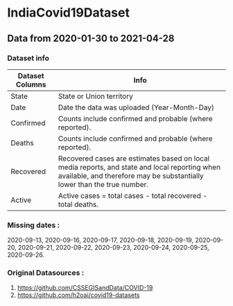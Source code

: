 # IndiaCovid19Dataset
## Data from 2020-01-30 	to  2021-04-28 

### Dataset info
Dataset Columns| Info
------------- | ------------- 
  State| State or Union territory
  Date| Date the data was uploaded (Year-Month-Day)
  Confirmed| Counts include confirmed and probable (where reported).
  Deaths| Counts include confirmed and probable (where reported).
  Recovered| Recovered cases are estimates based on local media reports, and state and local reporting when available, and therefore may be substantially lower than the true number.
  Active|Active cases = total cases - total recovered - total deaths.
  
### Missing dates :
   2020-09-13, 2020-09-16, 2020-09-17, 2020-09-18, 2020-09-19, 2020-09-20, 2020-09-21, 2020-09-22, 2020-09-23, 2020-09-24, 2020-09-25,
   2020-09-26.


### Original Datasources :
1. https://github.com/CSSEGISandData/COVID-19 
2. https://github.com/h2oai/covid19-datasets 
